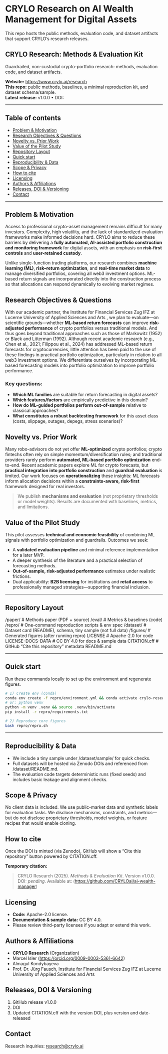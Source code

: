 # CRYLO Research on AI Wealth Management for Digital Assets
This repo hosts the public methods, evaluation code, and dataset artifacts that support CRYLO’s research releases.

## CRYLO Research: Methods & Evaluation Kit
Guardrailed, non-custodial crypto-portfolio research: methods, evaluation code, and dataset artifacts.

**Website:** https://www.crylo.ai/research  
**This repo:** public methods, baselines, a minimal reproduction kit, and dataset schema/sample.  
**Latest release:** v1.0.0 • DOI: 

---

## Table of contents
- [Problem & Motivation](#problem--motivation)
- [Research Objectives & Questions](#research-objectives--questions)
- [Novelty vs. Prior Work](#novelty-vs-prior-work)
- [Value of the Pilot Study](#value-of-the-pilot-study)
- [Repository Layout](#repository-layout)
- [Quick start](#quick-start)
- [Reproducibility & Data](#reproducibility--data)
- [Scope & Privacy](#scope--privacy)
- [How to cite](#how-to-cite)
- [Licensing](#licensing)
- [Authors & Affiliations](#authors--affiliations)
- [Releases, DOI & Versioning](#releases-doi--versioning)
- [Contact](#contact)

---

## Problem & Motivation
Access to professional crypto-asset management remains difficult for many investors. Complexity, high volatility, and the lack of standardized evaluation frameworks make informed decisions hard. CRYLO aims to reduce these barriers by delivering a **fully automated, AI-assisted portfolio construction and monitoring framework** for digital assets, with an emphasis on **risk-first controls** and **user-retained custody**.

Unlike single-function trading platforms, our research combines **machine learning (ML)**, **risk–return optimization**, and **real-time market data** to manage diversified portfolios, covering all web3 investment options. ML-based return signals are incorporated directly into the construction process so that allocations can respond dynamically to evolving market regimes.

## Research Objectives & Questions
With our academic partner, the Institute for Financial Services Zug IFZ at Lucerne University of Applied Sciences and Arts , we plan to evaluate—on scientific grounds—whether **ML-based return forecasts** can improve **risk-adjusted performance** of crypto portfolios versus traditional models. And thus goes beyond traditional approaches such as those of Markowitz (1952) or Black and Litterman (1992). Although recent academic research (e.g., Chen et al., 2021; Filippou et al., 2024) has addressed ML-based return forecasts for cryptocurrencies, little attention has been paid to the use of these findings in practical portfolio optimization, particularly in relation to all web3 investment options. We differentiate ourselves by incorporating ML-based forecasting models into portfolio optimization to improve portfolio performance.

### Key questions:
- **Which ML families** are suitable for return forecasting in digital assets?  
- **Which features/factors** are empirically predictive in this domain?  
- **How do ML-guided portfolios perform out-of-sample** relative to classical approaches?  
- **What constitutes a robust backtesting framework** for this asset class (costs, slippage, outages, depegs, stress scenarios)?

## Novelty vs. Prior Work
Many robo-advisors do not yet offer **ML-optimized** crypto portfolios; crypto fintechs often rely on simple momentum/diversification rules; and traditional providers rarely perform **automated, ML-based portfolio optimization** end-to-end. Recent academic papers explore ML for crypto forecasts, but **practical integration into portfolio construction** and **guardrail evaluation** is limited. Our work focuses on **operationalizing** these insights: ML forecasts inform allocation decisions within a **constraints-aware, risk-first** framework designed for real investors.

> We publish **mechanisms and evaluation** (not proprietary thresholds or model weights). Results are documented with baselines, metrics, and limitations.

## Value of the Pilot Study
This pilot assesses **technical and economic feasibility** of combining ML signals with portfolio optimization and guardrails. Outcomes we seek:
- A **validated evaluation pipeline** and minimal reference implementation for a later MVP.  
- A deeper synthesis of the literature and a practical selection of forecasting methods.  
- **Out-of-sample, risk-adjusted performance** estimates under realistic frictions.  
- Dual applicability: **B2B licensing** for institutions and **retail access** to professionally managed strategies—supporting financial inclusion.

---

## Repository Layout
/paper/ # Methods paper (PDF + source)
/eval/ # Metrics & baselines (code)
/repro/ # One-command reproduction scripts & env spec
/dataset/ # Dataset card (README), schema, tiny sample (not full data)
/figures/ # Generated figures (after running repro)
LICENSE # Apache-2.0 for code
LICENSE-DOCS-DATA # CC BY 4.0 for docs & sample data
CITATION.cff # GitHub “Cite this repository” metadata
README.md

---

## Quick start
Run these commands locally to set up the environment and regenerate figures.

```bash
# 1) Create env (conda)
conda env create -f repro/environment.yml && conda activate crylo-research
# or: python venv
python -m venv .venv && source .venv/bin/activate
pip install -r repro/requirements.txt

# 2) Reproduce core figures
bash repro/repro.sh
```

---

## Reproducibility & Data
- We include a tiny sample under /dataset/sample/ for quick checks.
- Full datasets will be hosted via Zenodo DOIs and referenced from /dataset/README.md.
- The evaluation code targets deterministic runs (fixed seeds) and includes basic leakage and alignment checks.

## Scope & Privacy
No client data is included. We use public-market data and synthetic labels for evaluation tasks. We disclose mechanisms, constraints, and metrics—but do not disclose proprietary thresholds, model weights, or feature recipes that would enable cloning.

## How to cite
Once the DOI is minted (via Zenodo), GitHub will show a “Cite this repository” button powered by CITATION.cff.

**Temporary citation:**
> CRYLO Research (2025). *Methods & Evaluation Kit*. Version v1.0.0. DOI: *pending*. Available at: (https://github.com/CRYLOai/ai-wealth-manager)

## Licensing
- **Code:** Apache-2.0 license.
- **Documentation & sample data:** CC BY 4.0.
- Please review third-party licenses if you adapt or extend this work.

## Authors & Affiliations
- **CRYLO Research** (Organization)
- Marcel Isler (https://orcid.org/0009-0003-5361-6642)
- Almagul Kondybayeva
- Prof. Dr. Jürg Fausch, Institute for Financial Services Zug IFZ at Lucerne University of Applied Sciences and Arts

## Releases, DOI & Versioning
1. GitHub release v1.0.0
2. DOI
3. Updated CITATION.cff with the version DOI, plus version and date-released

## Contact
Research inquiries: <research@crylo.ai>
